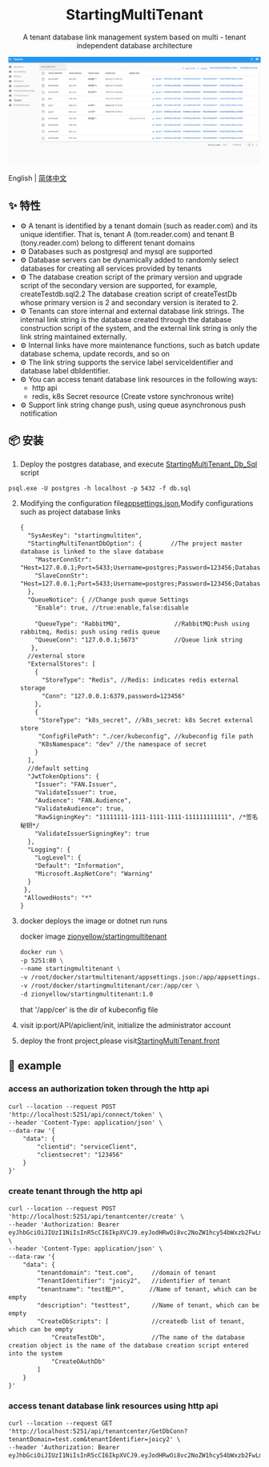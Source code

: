 <h1 align="center">StartingMultiTenant</h1>

<div align="center">

A tenant database link management system based on multi - tenant independent database architecture

</div>

[![](./snap/tenants.png)](https://github.com/ZhiYuanHuang/StartingMultiTenant)

English | [简体中文](./README-zh_CN.md) 

## ✨ 特性

- ⚙️ A tenant is identified by a tenant domain (such as reader.com) and its unique identifier. That is, tenant A (tom.reader.com) and tenant B (tony.reader.com) belong to different tenant domains
- ⚙️ Databases such as postgresql and mysql are supported
- ⚙️ Database servers can be dynamically added to randomly select databases for creating all services provided by tenants
- ⚙️ The database creation script of the primary version and upgrade script of the secondary version are supported, for example, createTestdb.sql2.2 The database creation script of createTestDb whose primary version is 2 and secondary version is iterated to 2.
- ⚙️ Tenants can store internal and external database link strings. The internal link string is the database created through the database construction script of the system, and the external link string is only the link string maintained externally.
- ⚙️ Internal links have more maintenance functions, such as batch update database schema, update records, and so on
- ⚙️ The link string supports the service label serviceIdentifier and database label dbIdentifier.
- ⚙️ You can access tenant database link resources in the following ways:
    - http api 
    - redis, k8s Secret resource (Create vstore synchronous write)
- ⚙️ Support link string change push, using queue asynchronous push notification

## 📦 安装

1. Deploy the postgres database, and execute [StartingMultiTenant_Db_Sql](./StartingMultiTenant_Db_Sql/db.sql) script

```
psql.exe -U postgres -h localhost -p 5432 -f db.sql
```

2. Modifying the configuration file[appsettings.json](./Src/StartingMultiTenant/StartingMultiTenant.Api/appsettings.json),Modify configurations such as project database links

   ```
   {
     "SysAesKey": "startingmultiten",
     "StartingMultiTenantDbOption": {        //The project master database is linked to the slave database
       "MasterConnStr": "Host=127.0.0.1;Port=5433;Username=postgres;Password=123456;Database=startingmultitenant",
       "SlaveConnStr": "Host=127.0.0.1;Port=5433;Username=postgres;Password=123456;Database=startingmultitenant"
     },
     "QueueNotice": { //Change push queue Settings
       "Enable": true, //true:enable,false:disable

       "QueueType": "RabbitMQ",               //RabbitMQ:Push using rabbitmq, Redis: push using redis queue
       "QueueConn": "127.0.0.1;5673"          //Queue link string
      },
     //external store
     "ExternalStores": [
       {
         "StoreType": "Redis", //Redis: indicates redis external storage
         "Conn": "127.0.0.1:6379,password=123456"
       },
       {
        "StoreType": "k8s_secret", //k8s_secret: k8s Secret external store
        "ConfigFilePath": "./cer/kubeconfig", //kubeconfig file path
        "K8sNamespace": "dev" //the namespace of secret
       }
     ],
     //default setting
     "JwtTokenOptions": {
       "Issuer": "FAN.Issuer",
       "ValidateIssuer": true,
       "Audience": "FAN.Audience",
       "ValidateAudience": true,
       "RawSigningKey": "11111111-1111-1111-1111-111111111111", /*签名秘钥*/
       "ValidateIssuerSigningKey": true
     },
     "Logging": {
       "LogLevel": {
       "Default": "Information",
       "Microsoft.AspNetCore": "Warning"
     }
    },
    "AllowedHosts": "*"
   }
   ```

3. docker deploys the image or dotnet run runs

   docker image [zionyellow/startingmultitenant](https://hub.docker.com/repository/docker/zionyellow/startingmultitenant)
   ```bash
   docker run \
   -p 5251:80 \
   --name startingmultitenant \
   -v /root/docker/startmultitenant/appsettings.json:/app/appsettings.json \
   -v /root/docker/startingmultitenant/cer:/app/cer \
   -d zionyellow/startingmultitenant:1.0
   ```

   that '/app/cer' is the dir of kubeconfig file

4. visit ip:port/API/apiclient/init, initialize the administrator account

5. deploy the front project,please visit[StartingMultiTenant.front](https://github.com/ZhiYuanHuang/StartingMultiTenant.front)

## 🔨 example

### access an authorization token through the http api

```
curl --location --request POST 'http://localhost:5251/api/connect/token' \
--header 'Content-Type: application/json' \
--data-raw '{
    "data": {
        "clientid": "serviceClient",
        "clientsecret": "123456"
    }
}'
```

### create tenant through the http api

```
curl --location --request POST 'http://localhost:5251/api/tenantcenter/create' \
--header 'Authorization: Bearer eyJhbGciOiJIUzI1NiIsInR5cCI6IkpXVCJ9.eyJodHRwOi8vc2NoZW1hcy54bWxzb2FwLm9yZy93cy8yMDA1LzA1L2lkZW50aXR5L2NsYWltcy9uYW1lIjoic2VydmljZUNsaWVudCIsInNjb3BlIjpbInJlYWQiLCJ3cml0ZSJdLCJodHRwOi8vc2NoZW1hcy5taWNyb3NvZnQuY29tL3dzLzIwMDgvMDYvaWRlbnRpdHkvY2xhaW1zL3JvbGUiOiJ1c2VyIiwiaXNzIjoiRkFOLklzc3VlciIsImF1ZCI6IkZBTi5BdWRpZW5jZSJ9.21oxggLD2PGfmzN9qFMvz_oekhPDMPzcPs7miimKLYk' \
--header 'Content-Type: application/json' \
--data-raw '{
    "data": {
        "tenantdomain": "test.com",     //domain of tenant
        "TenantIdentifier": "joicy2",   //identifier of tenant
        "tenantname": "test租户",       //Name of tenant, which can be empty
        "description": "testtest",      //Name of tenant, which can be empty
        "CreateDbScripts": [            //createdb list of tenant, which can be empty
            "CreateTestDb",             //The name of the database creation object is the name of the database creation script entered into the system
            "CreateOAuthDb"
        ]
    }
}'
```

### access tenant database link resources using http api

```
curl --location --request GET 'http://localhost:5251/api/tenantcenter/GetDbConn?tenantDomain=test.com&tenantIdentifier=joicy2' \
--header 'Authorization: Bearer eyJhbGciOiJIUzI1NiIsInR5cCI6IkpXVCJ9.eyJodHRwOi8vc2NoZW1hcy54bWxzb2FwLm9yZy93cy8yMDA1LzA1L2lkZW50aXR5L2NsYWltcy9uYW1lIjoic2VydmljZUNsaWVudCIsInNjb3BlIjpbInJlYWQiLCJ3cml0ZSJdLCJodHRwOi8vc2NoZW1hcy5taWNyb3NvZnQuY29tL3dzLzIwMDgvMDYvaWRlbnRpdHkvY2xhaW1zL3JvbGUiOiJ1c2VyIiwiaXNzIjoiRkFOLklzc3VlciIsImF1ZCI6IkZBTi5BdWRpZW5jZSJ9.21oxggLD2PGfmzN9qFMvz_oekhPDMPzcPs7miimKLYk'
```





